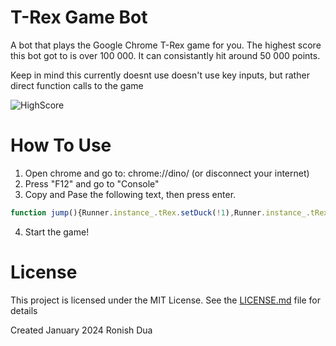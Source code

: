 # T-Rex Game Bot
A bot that plays the Google Chrome T-Rex game for you. The highest score this bot got to is over 100 000. It can consistantly hit around 50 000 points.

Keep in mind this currently doesnt use doesn't use key inputs, but rather direct function calls to the game

![HighScore](https://i.imgur.com/uAlZzuq.png)


# How To Use

1. Open chrome and go to: chrome://dino/ (or disconnect your internet)
2. Press "F12" and go to "Console"
3. Copy and Pase the following text, then press enter.
```js
function jump(){Runner.instance_.tRex.setDuck(!1),Runner.instance_.tRex.jumping||Runner.instance_.tRex.ducking||(Runner.instance_.playSound(Runner.instance_.soundFx.BUTTON_PRESS),Runner.instance_.tRex.startJump(Runner.instance_.currentSpeed))}function duck(){Runner.instance_.tRex.jumping?Runner.instance_.tRex.setSpeedDrop():Runner.instance_.tRex.jumping||Runner.instance_.tRex.ducking||Runner.instance_.tRex.setDuck(!0)}setInterval(function(){Runner.instance_.horizon.obstacles.length>0&&(Runner.instance_.horizon.obstacles[0].xPos<25*Runner.instance_.currentSpeed-Runner.instance_.horizon.obstacles[0].width/2&&Runner.instance_.horizon.obstacles[0].yPos>75&&jump(),Runner.instance_.horizon.obstacles[0].xPos<30*Runner.instance_.currentSpeed-Runner.instance_.horizon.obstacles[0].width/2&&Runner.instance_.horizon.obstacles[0].yPos<=75&&duck())},5);
```
4. Start the game!


# License

This project is licensed under the MIT License. See the [LICENSE.md](LICENSE.md) file for details

Created January 2024 Ronish Dua
